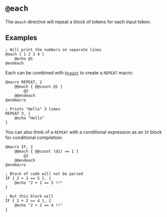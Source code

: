 # `@each`

The `@each` directive will repeat a block of tokens
for each input token.

## Examples

```
; Will print the numbers on separate lines
@each { 1 2 3 4 }
    @echo @1
@endeach
```

Each can be combined with [`@count`](./count.md) to create
a `REPEAT` macro:

```
@macro REPEAT, 2
    @@each { @@count @1 }
        @2
    @@endeach
@endmacro

; Prints "Hello" 3 times
REPEAT 3, {
    @echo "Hello"
}
```

You can also think of a `REPEAT` with a conditional
expression as an `IF` block for conditional compilation:

```
@macro IF, 2
    @@each { @@count (@1) == 1 }
        @2
    @@endeach
@endmacro

; Block of code will not be parsed
IF { 2 + 2 == 5 }, {
    @echo "2 + 2 == 5 !!"
}

; But this block will
IF { 2 + 2 == 4 }, {
    @echo "2 + 2 == 4 !!"
}
```
